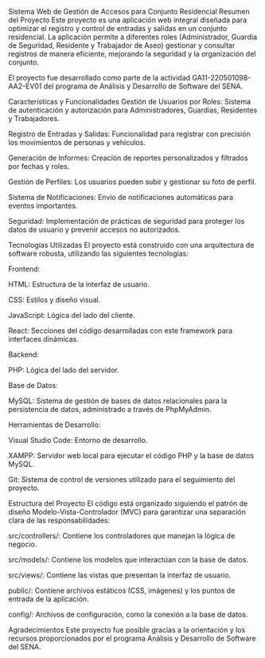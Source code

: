 Sistema Web de Gestión de Accesos para Conjunto Residencial
Resumen del Proyecto
Este proyecto es una aplicación web integral diseñada para optimizar el registro y control de entradas y salidas en un conjunto residencial. La aplicación permite a diferentes roles (Administrador, Guardia de Seguridad, Residente y Trabajador de Aseo) gestionar y consultar registros de manera eficiente, mejorando la seguridad y la organización del conjunto.

El proyecto fue desarrollado como parte de la actividad GA11-220501098-AA2-EV01 del programa de Análisis y Desarrollo de Software del SENA.

Características y Funcionalidades
Gestión de Usuarios por Roles: Sistema de autenticación y autorización para Administradores, Guardias, Residentes y Trabajadores.

Registro de Entradas y Salidas: Funcionalidad para registrar con precisión los movimientos de personas y vehículos.

Generación de Informes: Creación de reportes personalizados y filtrados por fechas y roles.

Gestión de Perfiles: Los usuarios pueden subir y gestionar su foto de perfil.

Sistema de Notificaciones: Envío de notificaciones automáticas para eventos importantes.

Seguridad: Implementación de prácticas de seguridad para proteger los datos de usuario y prevenir accesos no autorizados.

Tecnologías Utilizadas
El proyecto está construido con una arquitectura de software robusta, utilizando las siguientes tecnologías:

Frontend:

HTML: Estructura de la interfaz de usuario.

CSS: Estilos y diseño visual.

JavaScript: Lógica del lado del cliente.

React: Secciones del código desarrolladas con este framework para interfaces dinámicas.

Backend:

PHP: Lógica del lado del servidor.

Base de Datos:

MySQL: Sistema de gestión de bases de datos relacionales para la persistencia de datos, administrado a través de PhpMyAdmin.

Herramientas de Desarrollo:

Visual Studio Code: Entorno de desarrollo.

XAMPP: Servidor web local para ejecutar el código PHP y la base de datos MySQL.

Git: Sistema de control de versiones utilizado para el seguimiento del proyecto.

Estructura del Proyecto
El código está organizado siguiendo el patrón de diseño Modelo-Vista-Controlador (MVC) para garantizar una separación clara de las responsabilidades:

src/controllers/: Contiene los controladores que manejan la lógica de negocio.

src/models/: Contiene los modelos que interactúan con la base de datos.

src/views/: Contiene las vistas que presentan la interfaz de usuario.

public/: Contiene archivos estáticos (CSS, imágenes) y los puntos de entrada de la aplicación.

config/: Archivos de configuración, como la conexión a la base de datos.

Agradecimientos
Este proyecto fue posible gracias a la orientación y los recursos proporcionados por el programa Análisis y Desarrollo de Software del SENA.
